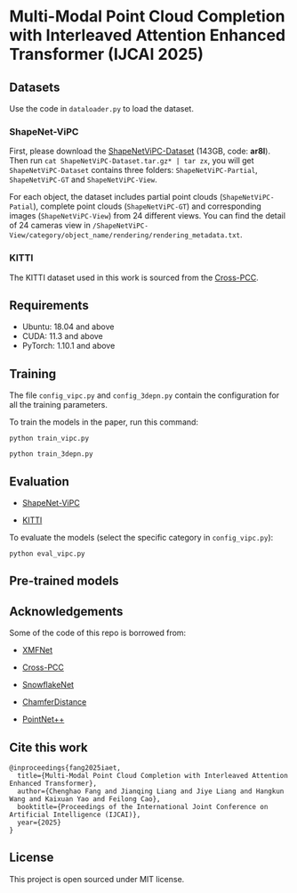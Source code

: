 # Multi-Modal Point Cloud Completion with Interleaved Attention Enhanced Transformer (IJCAI 2025)

## Datasets
Use the code in  ``dataloader.py`` to load the dataset. 

### ShapeNet-ViPC
First, please download the [ShapeNetViPC-Dataset](https://pan.baidu.com/s/1NJKPiOsfRsDfYDU_5MH28A) (143GB, code: **ar8l**). Then run ``cat ShapeNetViPC-Dataset.tar.gz* | tar zx``, you will get ``ShapeNetViPC-Dataset`` contains three folders: ``ShapeNetViPC-Partial``, ``ShapeNetViPC-GT`` and ``ShapeNetViPC-View``. 

For each object, the dataset includes partial point clouds (``ShapeNetViPC-Patial``), complete point clouds (``ShapeNetViPC-GT``) and corresponding images (``ShapeNetViPC-View``) from 24 different views. You can find the detail of 24 cameras view in ``/ShapeNetViPC-View/category/object_name/rendering/rendering_metadata.txt``.

### KITTI
The KITTI dataset used in this work is sourced from the [Cross-PCC](https://github.com/ltwu6/cross-pcc).

## Requirements
- Ubuntu: 18.04 and above
- CUDA: 11.3 and above
- PyTorch: 1.10.1 and above

## Training
The file ``config_vipc.py`` and ``config_3depn.py`` contain the configuration for all the training parameters.

To train the models in the paper, run this command:

```train
python train_vipc.py
```

```or
python train_3depn.py 
```

## Evaluation
- [ShapeNet-ViPC]()

- [KITTI]()

To evaluate the models (select the specific category in ``config_vipc.py``):

```eval
python eval_vipc.py 
```

## Pre-trained models

## Acknowledgements
Some of the code of this repo is borrowed from:

- [XMFNet](https://github.com/diegovalsesia/XMFnet)

- [Cross-PCC](https://github.com/ltwu6/cross-pcc)

- [SnowflakeNet](https://github.com/AllenXiangX/SnowflakeNet)

- [ChamferDistance](https://github.com/ThibaultGROUEIX/ChamferDistancePytorch)

- [PointNet++](https://github.com/erikwijmans/Pointnet2_PyTorch)

## Cite this work

```
@inproceedings{fang2025iaet,
  title={Multi-Modal Point Cloud Completion with Interleaved Attention Enhanced Transformer},
  author={Chenghao Fang and Jianqing Liang and Jiye Liang and Hangkun Wang and Kaixuan Yao and Feilong Cao},
  booktitle={Proceedings of the International Joint Conference on Artificial Intelligence (IJCAI)},
  year={2025}
}
```

## License

This project is open sourced under MIT license.
